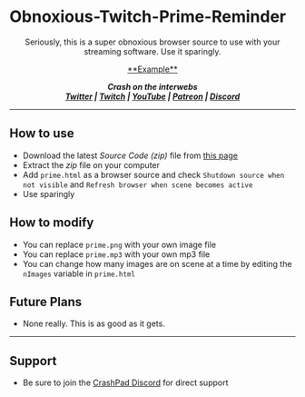 # Obnoxious-Twitch-Prime-Reminder

<p align="center">Seriously, this is a super obnoxious browser source to use with your streaming software. Use it sparingly.</p>

<p align="center"><a href="https://jsfiddle.net/63gc8nu7/">**Example**</a></p>

<p align="center"><i><b>
  Crash on the interwebs<br>
  <a href="https://twitter.com/CrashKoeck">Twitter</a> |
  <a href="https://twitch.tv/CrashKoeck">Twitch</a> |
  <a href="https://youtube.com/Crashkoeck">YouTube</a> |
  <a href="https://patreon.com/Crashkoeck">Patreon</a> |
  <a href="https://discord.gg/zyS2jbJ">Discord</a>
</b></i></p>

***

## How to use
- Download the latest *Source Code (zip)* file from <a href="https://github.com/CrashKoeck/Obnoxious-Twitch-Prime-Reminder/releases">this page</a>
- Extract the *zip* file on your computer
- Add `prime.html` as a browser source and check `Shutdown source when not visible` and `Refresh browser when scene becomes active`
- Use sparingly

## How to modify
- You can replace `prime.png` with your own image file
- You can replace `prime.mp3` with your own mp3 file
- You can change how many images are on scene at a time by editing the `nImages` variable in `prime.html`

## Future Plans
- None really. This is as good as it gets.

***

## Support
- Be sure to join the <a href="https://discord.gg/zyS2jbJ">CrashPad Discord</a> for direct support
